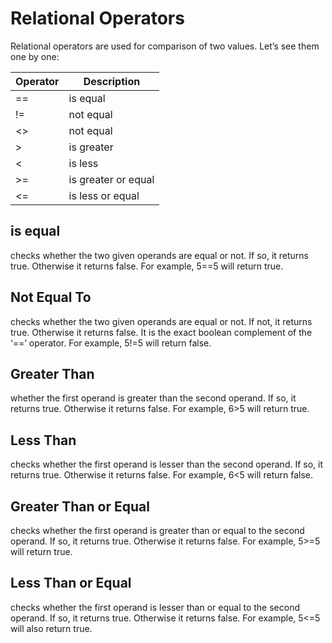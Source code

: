 # Relational Operators

Relational operators are used for comparison of two values. Let’s see them one by one:

| Operator | Description         |
| -------- | ------------------- |
| ==       | is equal            |
| !=       | not equal           |
| <>       | not equal           |
| >        | is greater          |
| <        | is less             |
| >=       | is greater or equal |
| <=       | is less or equal    |

## is equal

checks whether the two given operands are equal or not.
If so, it returns true. Otherwise it returns false.
For example, 5==5 will return true.

## Not Equal To

checks whether the two given operands are equal or not.
If not, it returns true. Otherwise it returns false.
It is the exact boolean complement of the ‘==’ operator.
For example, 5!=5 will return false.

## Greater Than

whether the first operand is greater than the second operand.
If so, it returns true.
Otherwise it returns false.
For example, 6>5 will return true.

## Less Than

checks whether the first operand is lesser than the second operand.
If so, it returns true.
Otherwise it returns false.
For example, 6<5 will return false.

## Greater Than or Equal

checks whether the first operand is greater than or equal to the second operand.
If so, it returns true. Otherwise it returns false.
For example, 5>=5 will return true.

## Less Than or Equal

checks whether the first operand is lesser than or equal to the second operand.
If so, it returns true. Otherwise it returns false.
For example, 5<=5 will also return true.
